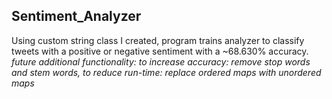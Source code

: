 ## Sentiment_Analyzer
Using custom string class I created, program trains analyzer to classify tweets with a positive or negative sentiment with a ~68.630% accuracy. *future additional functionality: to increase accuracy: remove stop words and stem words, to reduce run-time: replace ordered maps with unordered maps*

